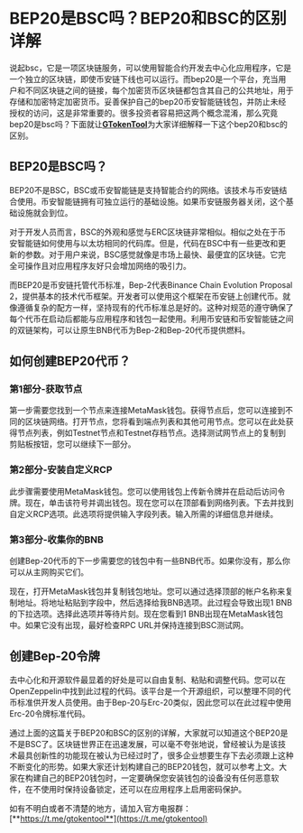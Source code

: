 # BEP20是BSC吗？BEP20和BSC的区别详解

说起bsc，它是一项区块链服务，可以使用智能合约开发去中心化应用程序，它是一个独立的区块链，即使币安链下线也可以运行。而bep20是一个平台，充当用户和不同区块链之间的链接，每个加密货币区块链都包含其自己的公共地址，用于存储和加密特定加密货币。妥善保护自己的bep20币安智能链钱包，并防止未经授权的访问，这是非常重要的。很多投资者容易把这两个概念混淆，那么究竟bep20是bsc吗？下面就让[**GTokenTool**](https://www.gtokentool.com)为大家详细解释一下这个bep20和bsc的区别。

## BEP20是BSC吗？

BEP20不是BSC，BSC或币安智能链是支持智能合约的网络。该技术与币安链结合使用。币安智能链拥有可独立运行的基础设施。如果币安链服务器关闭，这个基础设施就会到位。

对于开发人员而言，BSC的外观和感觉与ERC区块链非常相似。相似之处在于币安智能链如何使用与以太坊相同的代码库。但是，代码在BSC中有一些更改和更新的参数。对于用户来说，BSC感觉就像是市场上最快、最便宜的区块链。它完全可操作且对应用程序友好只会增加网络的吸引力。

而BEP20是币安链托管代币标准，Bep-2代表Binance Chain Evolution Proposal 2，提供基本的技术代币框架。开发者可以使用这个框架在币安链上创建代币。就像遵循复杂的配方一样，坚持现有的代币标准总是好的。这种对规范的遵守确保了每个代币在启动后都能与应用程序和钱包一起使用。利用币安链和币安智能链之间的双链架构，可以让原生BNB代币为Bep-2和Bep-20代币提供燃料。

## 如何创建BEP20代币？

### 第1部分-获取节点

第一步需要您找到一个节点来连接MetaMask钱包。获得节点后，您可以连接到不同的区块链网络。打开节点，您将看到端点列表和其他可用节点。您可以在此处获得节点列表，例如Testnet节点和Testnet存档节点。选择测试网节点上的复制到剪贴板按钮，您可以继续下一部分。

### 第2部分-安装自定义RCP

此步骤需要使用MetaMask钱包。您可以使用钱包上传新令牌并在启动后访问令牌。现在，单击该符号并调出钱包。现在您可以在顶部看到网络列表。下去并找到自定义RCP选项。此选项将提供输入字段列表。输入所需的详细信息并继续。

### 第3部分-收集你的BNB

创建Bep-20代币的下一步需要您的钱包中有一些BNB代币。如果你没有，那么你可以从主网购买它们。

现在，打开MetaMask钱包并复制钱包地址。您可以通过选择顶部的帐户名称来复制地址。将地址粘贴到字段中，然后选择给我BNB选项。此过程会导致出现1 BNB的下拉选项。选择此选项并等待片刻。现在您看到1 BNB出现在MetaMask钱包中。如果它没有出现，最好检查RPC URL并保持连接到BSC测试网。

## 创建Bep-20令牌

去中心化和开源软件最显着的好处是可以自由复制、粘贴和调整代码。您可以在OpenZeppelin中找到此过程的代码。该平台是一个开源组织，可以整理不同的代币标准供开发人员使用。由于Bep-20与Erc-20类似，因此您可以在此过程中使用Erc-20令牌标准代码。

通过上面的这篇关于BEP20和BSC的区别的详解，大家就可以知道这个BEP20是不是BSC了。区块链世界正在迅速发展，可以毫不夸张地说，曾经被认为是该技术最具创新性的功能现在被认为已经过时了，很多企业想要生存下去必须跟上这种不断变化的形势。如果大家还计划构建自己的BEP20钱包，就可以参考上文。大家在构建自己的BEP20钱包时，一定要确保您安装钱包的设备没有任何恶意软件，在不使用时保持设备锁定，还可以在应用程序上启用密码保护。

如有不明白或者不清楚的地方，请加入官方电报群：[**https://t.me/gtokentool**](https://t.me/gtokentool)
